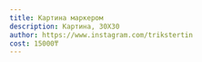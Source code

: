 ```yaml
---
title: Картина маркером
description: Картина, 30Х30
author: https://www.instagram.com/trikstertin
cost: 15000₸
---
```

